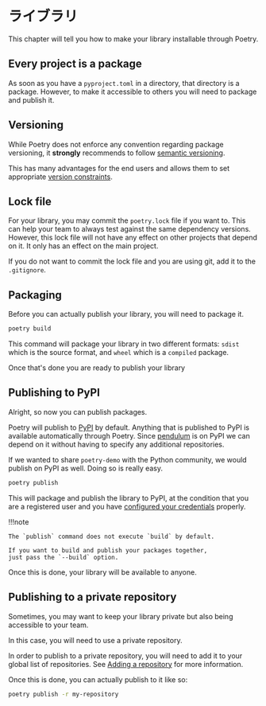 # ライブラリ

This chapter will tell you how to make your library installable through
Poetry.

## Every project is a package

As soon as you have a `pyproject.toml` in a directory, that directory is a
package.  However, to make it accessible to others you will need to package
and publish it.


## Versioning

While Poetry does not enforce any convention regarding package versioning,
it **strongly** recommends to follow [semantic
versioning](https://semver.org).

This has many advantages for the end users and allows them to set
appropriate [version constraints](/docs/versions/).

## Lock file

For your library, you may commit the `poetry.lock` file if you want to.
This can help your team to always test against the same dependency
versions.  However, this lock file will not have any effect on other
projects that depend on it.  It only has an effect on the main project.

If you do not want to commit the lock file and you are using git, add it to
the `.gitignore`.

## Packaging

Before you can actually publish your library, you will need to package it.

```bash
poetry build

```


This command will package your library in two different formats: `sdist`
which is the source format, and `wheel` which is a `compiled` package.

Once that's done you are ready to publish your library

## Publishing to PyPI

Alright, so now you can publish packages.

Poetry will publish to [PyPI](https://pypi.org) by default. Anything that is
published to PyPI is available automatically through Poetry. Since
[pendulum](https://pypi.org/project/pendulum/)  is on PyPI we can depend on
it without having to specify any additional repositories.

If we wanted to share `poetry-demo` with the Python community, we would
publish on PyPI as well.  Doing so is really easy.

```bash
poetry publish

```


This will package and publish the library to PyPI, at the condition that you
are a registered user and you have [configured your
credentials](/docs/repositories/#adding-credentials) properly.

!!!note

    The `publish` command does not execute `build` by default.

    If you want to build and publish your packages together,
    just pass the `--build` option.

Once this is done, your library will be available to anyone.


## Publishing to a private repository

Sometimes, you may want to keep your library private but also being
accessible to your team.

In this case, you will need to use a private repository.

In order to publish to a private repository, you will need to add it to your
global list of repositories. See [Adding a
repository](/docs/repositories/#adding-a-repository)  for more information.

Once this is done, you can actually publish to it like so:

```bash
poetry publish -r my-repository

```


